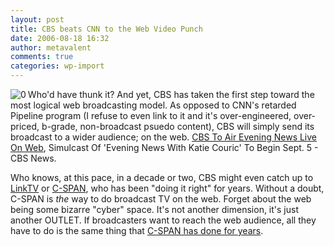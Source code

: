 ```yaml
---
layout: post
title: CBS beats CNN to the Web Video Punch
date: 2006-08-18 16:32
author: metavalent
comments: true
categories: wp-import
---
```

<!--Lead Photo --><a href="http://www.cbsnews.com/stories/2006/08/17/eveningnews/main1903849.shtml"><img src="http://metavalent.info/images/cbs.news.logo.gif" align="left" border="0" alt="0" /></a><!-- Commentary -->Who'd have thunk it?  And yet, CBS has taken the first step toward the most logical web broadcasting model.  As opposed to CNN's retarded Pipeline program (I refuse to even link to it and it's over-engineered, over-priced, b-grade, non-broadcast psuedo content), CBS will simply send its broadcast to a wider audience; on the web.  <a href="http://www.cbsnews.com/stories/2006/08/17/eveningnews/main1903849.shtml">CBS To Air Evening News Live On Web</a>, Simulcast Of 'Evening News With Katie Couric' To Begin Sept. 5 - CBS News.

Who knows, at this pace, in a decade or two, CBS might even catch up to <a href="http://www.linktv.org/mosaic/">LinkTV</a> or <a href="http://www.c-span.org/watch/">C-SPAN</a>, who has been "doing it right" for years.  Without a doubt, C-SPAN is *the* way to do broadcast TV on the web.  Forget about the web being some bizarre "cyber" space.  It's not another dimension, it's just another OUTLET.  If broadcasters want to reach the web audience, all they have to do is the same thing that <a href="http://www.c-span.org/watch/">C-SPAN has done for years</a>.
